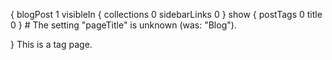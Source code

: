 {
    blogPost 1
    visibleIn {
        collections 0
        sidebarLinks 0
    }
    show {
        postTags 0
        title 0
    }
    # The setting "pageTitle" is unknown (was: "Blog").

}
This is a tag page.
